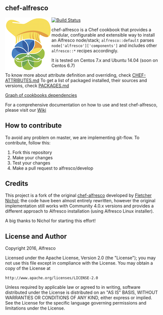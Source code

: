 chef-alfresco
---
<img align="left" src="chef-alfresco-logo.png" alt="Chef Alfresco Logo" title="Chef Alfresco Logo"/>

[![Build Status](https://travis-ci.org/Alfresco/chef-alfresco.svg)](https://travis-ci.org/Alfresco/chef-alfresco)

chef-alfresco is a Chef cookbook that provides a modular, configurable and extensible way to install an Alfresco node/stack; `alfresco::default` parses `node['alfresco']['components']` and includes other `alfresco::*` recipes accordingly.

It is tested on Centos 7.x and Ubuntu 14.04 (soon on Centos 6.7)

To know more about attribute definition and overriding, check [CHEF-ATTRIBUTES.md](CHEF-ATTRIBUTES.md)
To get a list of packaged installed, their sources and versions, check [PACKAGES.md](PACKAGES.md)

[Graph of cookbooks dependencies](http://berksgraph.tolleiv.de/grph?1453651870699#2016-01-24-6ead5d913f1442303236b555f017a1afebc4a4ec.js)

For a comprehensive documentation on how to use and test chef-alfresco, please visit our [Wiki](https://github.com/Alfresco/chef-alfresco/wiki)

How to contribute
---
To avoid any problem on master, we are implementing git-flow.
To contribute, follow this:

1. Fork this repository
2. Make your changes
3. Test your changes
4. Make a pull request to alfresco/develop


Credits
---
This project is a fork of the original [chef-alfresco](https://github.com/fnichol/chef-alfresco) developed by [Fletcher Nichol](https://github.com/fnichol); the code have been almost entirely rewritten, however the original implementation still works with Community 4.0.x versions and provides a different approach to Alfresco installation (using Alfresco Linux installer).

A big thanks to Nichol for starting this effort!

License and Author
---
Copyright 2016, Alfresco

Licensed under the Apache License, Version 2.0 (the "License");
you may not use this file except in compliance with the License.
You may obtain a copy of the License at

    http://www.apache.org/licenses/LICENSE-2.0

Unless required by applicable law or agreed to in writing, software
distributed under the License is distributed on an "AS IS" BASIS,
WITHOUT WARRANTIES OR CONDITIONS OF ANY KIND, either express or implied.
See the License for the specific language governing permissions and
limitations under the License.
